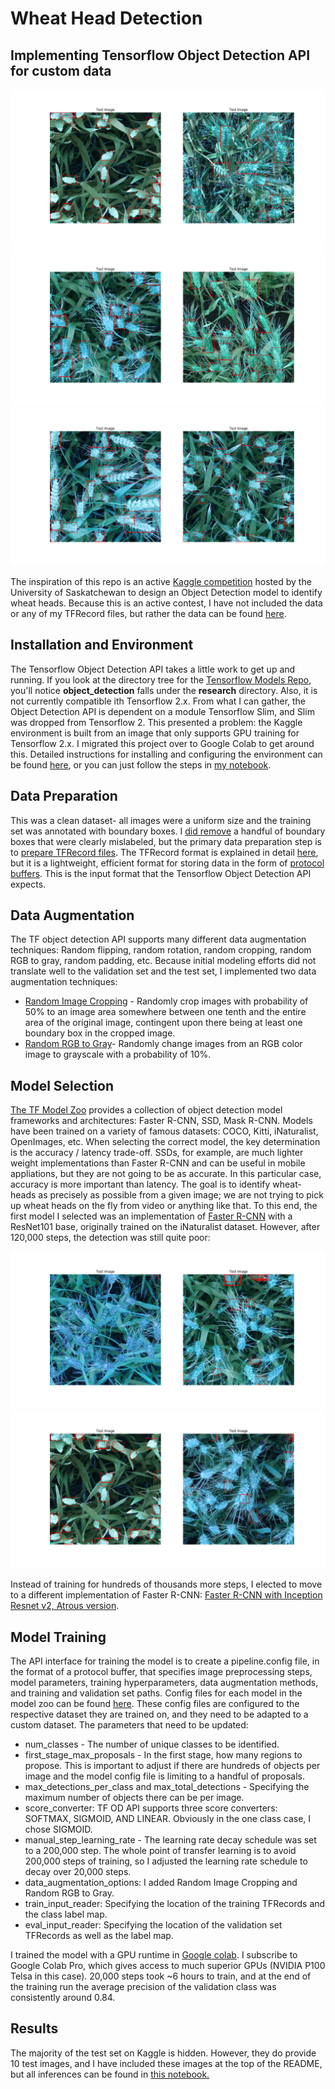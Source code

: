 # Wheat Head Detection
## Implementing Tensorflow Object Detection API for custom data

![sample_img](readme_images/readme_imagepro3.png)
![sample_img](readme_images/readme_imagepro2.png)
![sample_img](readme_images/readme_imagepro1.png)

The inspiration of this repo is an active [Kaggle competition](https://www.kaggle.com/c/global-wheat-detection) hosted by the University of Saskatchewan to design an Object Detection model to identify wheat heads. Because this is an active contest, I have not included the data or any of my TFRecord files, but rather the data can be found [here](https://www.kaggle.com/c/global-wheat-detection/data). 

## Installation and Environment
The Tensorflow Object Detection API takes a little work to get up and running. If you look at the directory tree for the [Tensorflow Models Repo](https://github.com/tensorflow/models), you'll notice __object_detection__ falls under the __research__ directory. Also, it is not currently compatible ith Tensorflow 2.x. From what I can gather, the Object Detection API is dependent on a module Tensorflow Slim, and Slim was dropped from Tensorflow 2. This presented a problem: the Kaggle environment is built from an image that only supports GPU training for Tensorflow 2.x. I migrated this project over to Google Colab to get around this. Detailed instructions for installing and configuring the environment can be found [here](https://github.com/tensorflow/models/blob/master/research/object_detection/g3doc/installation.md), or you can just follow the steps in [my notebook](https://github.com/asoane34/TF_object_detection/blob/master/02FasterRCNNResNet101FGVC.ipynb).

## Data Preparation

This was a clean dataset- all images were a uniform size and the training set was annotated with boundary boxes. I [did remove](https://github.com/asoane34/TF_object_detection/blob/master/00EDA.ipynb) a handful of boundary boxes that were clearly mislabeled, but the primary data preparation step is to [prepare TFRecord files](https://github.com/asoane34/TF_object_detection/blob/master/generate_tfrecords.py). The TFRecord format is explained in detail [here](https://www.tensorflow.org/tutorials/load_data/tfrecord), but it is a lightweight, efficient format for storing data in the form of [protocol buffers](https://developers.google.com/protocol-buffers/). This is the input format that the Tensorflow Object Detection API expects. 

## Data Augmentation

The TF object detection API supports many different data augmentation techniques: Random flipping, random rotation, random cropping, random RGB to gray, random padding, etc. Because initial modeling efforts did not translate well to the validation set and the test set, I implemented two data augmentation techniques:
* [Random Image Cropping](https://github.com/tensorflow/models/blob/master/research/object_detection/protos/preprocessor.proto) - Randomly crop images with probability of 50% to an image area somewhere between one tenth and the entire area of the original image, contingent upon there being at least one boundary box in the cropped image. 
* [Random RGB to Gray](https://github.com/tensorflow/models/blob/master/research/object_detection/protos/preprocessor.proto)- Randomly change images from an RGB color image to grayscale with a probability of 10%. 

## Model Selection
[The TF Model Zoo](https://github.com/tensorflow/models/blob/master/research/object_detection/g3doc/detection_model_zoo.md) provides a collection of object detection model frameworks and architectures: Faster R-CNN, SSD, Mask R-CNN. Models have been trained on a variety of famous datasets: COCO, Kitti, iNaturalist, OpenImages, etc. When selecting the correct model, the key determination is the accuracy / latency trade-off. SSDs, for example, are much lighter weight implementations than Faster R-CNN and can be useful in mobile appliations, but they are not going to be as accurate. In this particular case, accuracy is more important than latency. The goal is to identify wheat-heads as precisely as possible from a given image; we are not trying to pick up wheat heads on the fly from video or anything like that. To this end, the first model I selected was an implementation of [Faster R-CNN](faster_rcnn_resnet101_fgvc.config) with a ResNet101 base, originally trained on the iNaturalist dataset. However, after 120,000 steps, the detection was still quite poor:

![sample_img](readme_images/readme_imagebad2.png)
![sample_img](readme_images/readme_imagebad1.png)

Instead of training for hundreds of thousands more steps, I elected to move to a different implementation of Faster R-CNN: [Faster R-CNN with Inception Resnet v2, Atrous version](https://github.com/tensorflow/models/blob/master/research/object_detection/samples/configs/faster_rcnn_inception_resnet_v2_atrous_coco.config). 

## Model Training 

The API interface for training the model is to create a pipeline.config file, in the format of a protocol buffer, that specifies image preprocessing steps, model parameters, training hyperparameters, data augmentation methods, and training and validation set paths. Config files for each model in the model zoo can be found [here](https://github.com/tensorflow/models/tree/master/research/object_detection/samples/configs). These config files are configured to the respective dataset they are trained on, and they need to be adapted to a custom dataset. The parameters that need to be updated: 
* num_classes - The number of unique classes to be identified. 
* first_stage_max_proposals - In the first stage, how many regions to propose. This is important to adjust if there are hundreds of objects per image and the model config file is limiting to a handful of proposals. 
* max_detections_per_class and max_total_detections - Specifying the maximum number of objects there can be per image. 
* score_converter: TF OD API supports three score converters: SOFTMAX, SIGMOID, AND LINEAR. Obviously in the one class case, I chose SIGMOID. 
* manual_step_learning_rate - The learning rate decay schedule was set to a 200,000 step. The whole point of transfer learning is to avoid 200,000 steps of training, so I adjusted the learning rate schedule to decay over 20,000 steps. 
* data_augmentation_options: I added Random Image Cropping and Random RGB to Gray.
* train_input_reader: Specifying the location of the training TFRecords and the class label map. 
* eval_input_reader: Specifying the location of the validation set TFRecords as well as the label map. 

I trained the model with a GPU runtime in [Google colab](https://colab.research.google.com/). I subscribe to Google Colab Pro, which gives access to much superior GPUs (NVIDIA P100 Telsa in this case). 20,000 steps took ~6 hours to train, and at the end of the training run the average precision of the validation class was consistently around 0.84. 

## Results
The majority of the test set on Kaggle is hidden. However, they do provide 10 test images, and I have included these images at the top of the README, but all inferences can be found in [this notebook.](https://github.com/asoane34/TF_object_detection/blob/master/03.1TestImageInferences.ipynb)
